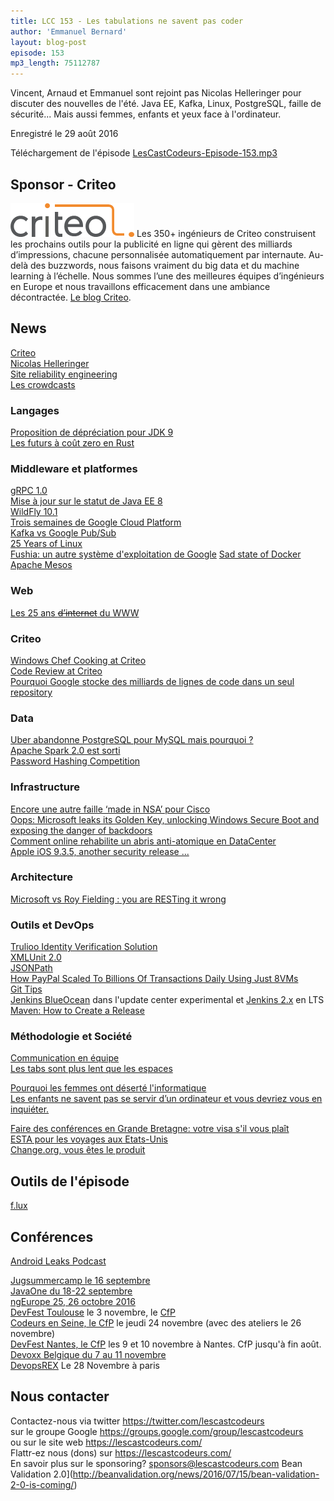 ```yaml
---
title: LCC 153 - Les tabulations ne savent pas coder
author: 'Emmanuel Bernard'
layout: blog-post
episode: 153
mp3_length: 75112787
---
```

Vincent, Arnaud et Emmanuel sont rejoint pas Nicolas Helleringer pour discuter des nouvelles de l'été.
Java EE, Kafka, Linux, PostgreSQL, faille de sécurité...
Mais aussi femmes, enfants et yeux face à l'ordinateur.

Enregistré le 29 août 2016

Téléchargement de l'épisode [LesCastCodeurs-Episode-153.mp3](http://traffic.libsyn.com/lescastcodeurs/LesCastCodeurs-Episode-153.mp3)

## Sponsor - Criteo

<p class="sponsor">
<img src="/images/promo/sponsors/criteo-198x54px.png" alt="Criteo" />
Les 350+ ingénieurs de Criteo construisent les prochains outils pour la publicité en ligne qui gèrent des milliards d’impressions, chacune personnalisée automatiquement par internaute.
Au-delà des buzzwords, nous faisons vraiment du big data et du machine learning à l’échelle.
Nous sommes l’une des meilleures équipes d’ingénieurs en Europe et nous travaillons efficacement dans une ambiance décontractée.
<a href="http://labs.criteo.com">Le blog Criteo</a>.
</p>

##  News

[Criteo](http://labs.criteo.com)  
[Nicolas Helleringer](https://twitter.com/nhelleringer)  
[Site reliability engineering](https://en.wikipedia.org/wiki/Site_reliability_engineer)  
[Les crowdcasts](https://lescastcodeurs.com/crowdcast/)  

### Langages

[Proposition de dépréciation pour JDK 9](http://openjdk.java.net/jeps/277)  
[Les futurs à coût zero en Rust](http://aturon.github.io/blog/2016/08/11/futures/)  

### Middleware et platformes

[gRPC 1.0](https://cloudplatform.googleblog.com/2016/08/gRPC-a-true-Internet-scale-RPC-framework-is-now-1-and-ready-for-production-deployments.html)  
[Mise à jour sur le statut de Java EE 8](https://java.net/projects/javaee-spec/lists/users/archive/2016-08/message/4)  
[WildFly 10.1](http://wildfly.org/news/2016/08/19/WildFly10-1-Released/)  
[Trois semaines de Google Cloud Platform](https://alexismp.wordpress.com/2016/08/22/three-weeks-in-the-life-of-the-google-cloud-platform-gcp/)  
[Kafka vs Google Pub/Sub](http://www.jesse-anderson.com/2016/07/apache-kafka-and-google-cloud-pubsub/)  
[25 Years of Linux](https://www.linux.com/news/linus-torvalds-reflects-25-years-linux)  
[Fushia: un autre système d'exploitation de Google](http://uk.businessinsider.com/google-building-new-operating-system-fuchsia-not-based-on-android-linux-kernel-2016-8?r=US&IR=T)
[Sad state of Docker](http://www.linux-toys.com/?p=684)  
[Apache Mesos](https://mesos.apache.org)  

###  Web

[Les 25 ans <del>d’internet</del> du WWW](http://www.telegraph.co.uk/technology/2016/08/06/the-worlds-first-website-went-online-25-years-ago-today/)

### Criteo

[Windows Chef Cooking at Criteo](http://labs.criteo.com/2016/07/windows-chef-cooking-criteo/)  
[Code Review at Criteo](http://labs.criteo.com/2016/06/taking-care-culture-one-toilet-time/)  
[Pourquoi Google stocke des milliards de lignes de code dans un seul repository](https://www.youtube.com/watch?v=W71BTkUbdqE)  

### Data

[Uber abandonne PostgreSQL pour MySQL mais pourquoi ?](http://use-the-index-luke.com/blog/2016-07-29/on-ubers-choice-of-databases)  
[Apache Spark 2.0 est sorti](http://spark.apache.org/releases/spark-release-2-0-0.html)  
[Password Hashing Competition](https://password-hashing.net/)  

### Infrastructure

[Encore une autre faille ‘made in NSA’ pour Cisco](http://www.silicon.fr/autre-faille-made-in-nsa-cisco-155593.html)   
[Oops: Microsoft leaks its Golden Key, unlocking Windows Secure Boot and exposing the danger of backdoors](http://appleinsider.com/articles/16/08/10/oops-microsoft-leaks-its-golden-key-unlocking-windows-secure-boot-and-exposing-the-danger-of-backdoors)    
[Comment online rehabilite un abris anti-atomique en DataCenter](https://blog.online.net/2016/08/23/c14-story-part-1-meet-our-nuclear-fallout-shelter/)   
[Apple iOS 9.3.5, another security release ...](http://www.macrumors.com/2016/08/25/apple-releases-ios-9-3-5/)     

### Architecture

[Microsoft vs Roy Fielding : you are RESTing it wrong](https://www.infoq.com/news/2016/07/microsoft-rest-api)  

###  Outils et DevOps

[Trulioo Identity Verification Solution](https://www.trulioo.com/product/identity-verification/)  
[XMLUnit 2.0](http://www.baeldung.com/xmlunit2)  
[JSONPath](http://goessner.net/articles/JsonPath/)  
[How PayPal Scaled To Billions Of Transactions Daily Using Just 8VMs](http://highscalability.com/blog/2016/8/15/how-paypal-scaled-to-billions-of-transactions-daily-using-ju.html)  
[Git Tips](https://github.com/git-tips/tips)  
[Jenkins BlueOcean](https://jenkins.io/blog/2016/07/19/blue-ocean-update/) dans l'update center experimental et [Jenkins 2.x](https://jenkins.io/changelog-stable/) en LTS  
[Maven: How to Create a Release](http://blog.soebes.de/blog/2016/08/08/maven-how-to-create-a-release/)  

###  Méthodologie et Société

[Communication en équipe](http://ben.balter.com/2014/11/06/rules-of-communicating-at-github/)  
[Les tabs sont plus lent que les espaces](https://bugzilla.mozilla.org/show_bug.cgi?id=1154339)  

[Pourquoi les femmes ont déserté l'informatique](http://www.npr.org/sections/money/2014/10/21/357629765/when-women-stopped-coding)  
[Les enfants ne savent pas se servir d’un ordinateur et vous devriez vous en inquiéter.](https://nicolaslegland.wordpress.com/2013/08/15/les-enfants-ne-savent-pas-se-servir-dun-ordinateur/)  

[Faire des conférences en Grande Bretagne: votre visa s'il vous plaît](https://twitter.com/dgryski/status/767422312589189120)  
[ESTA pour les voyages aux Etats-Unis](https://esta.cbp.dhs.gov/esta/)  
[Change.org, vous êtes le produit](https://framablog.org/2016/07/20/ce-que-valent-nos-adresses-quand-nous-signons-une-petition/)  

##  Outils de l'épisode

[f.lux](https://justgetflux.com/)  

## Conférences

[Android Leaks Podcast](https://androidleakspodcast.com)  

[Jugsummercamp le 16 septembre](http://www.jugsummercamp.org)  
[JavaOne du 18-22 septembre](https://www.oracle.com/javaone/index.html)  
[ngEurope 25, 26 octobre 2016](https://t.co/UblCejtVtR)  
[DevFest Toulouse](https://devfesttoulouse.fr/) le 3 novembre, le [CfP](https://devfest-toulouse.cfp.io)  
[Codeurs en Seine, le CfP](https://www.papercall.io/ces-2016) le jeudi 24 novembre (avec des ateliers le 26 novembre)  
[DevFest Nantes, le CfP](https://cfp.gdgnantes.com/) les 9 et 10 novembre à Nantes. CfP jusqu'à fin août.  
[Devoxx Belgique du 7 au 11 novembre](https://devoxx.be)  
[DevopsREX](http://www.devopsrex.fr) Le 28 Novembre à paris
  
## Nous contacter

Contactez-nous via twitter <https://twitter.com/lescastcodeurs>  
sur le groupe Google <https://groups.google.com/group/lescastcodeurs>  
ou sur le site web <https://lescastcodeurs.com/>  
Flattr-ez nous (dons) sur <https://lescastcodeurs.com/>  
En savoir plus sur le sponsoring? sponsors@lescastcodeurs.com  Bean Validation 2.0](http://beanvalidation.org/news/2016/07/15/bean-validation-2-0-is-coming/)  
